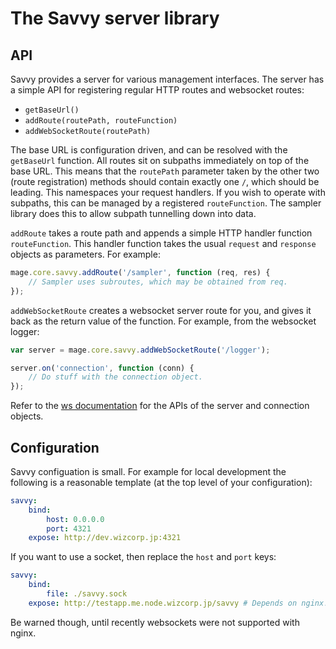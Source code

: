 # The Savvy server library

## API

Savvy provides a server for various management interfaces. The server has a
simple API for registering regular HTTP routes and websocket routes:

* `getBaseUrl()`
* `addRoute(routePath, routeFunction)`
* `addWebSocketRoute(routePath)`

The base URL is configuration driven, and can be resolved with the `getBaseUrl`
function. All routes sit on subpaths immediately on top of the base URL. This
means that the `routePath` parameter taken by the other two (route registration)
methods should contain exactly one `/`, which should be leading. This namespaces
your request handlers. If you wish to operate with subpaths, this can be managed
by a registered `routeFunction`. The sampler library does this to allow subpath
tunnelling down into data.

`addRoute` takes a route path and appends a simple HTTP handler function
`routeFunction`. This handler function takes the usual `request` and `response`
objects as parameters. For example:

```javascript
mage.core.savvy.addRoute('/sampler', function (req, res) {
    // Sampler uses subroutes, which may be obtained from req.
});
```

`addWebSocketRoute` creates a websocket server route for you, and gives it back
as the return value of the function. For example, from the websocket logger:

```javascript
var server = mage.core.savvy.addWebSocketRoute('/logger');

server.on('connection', function (conn) {
    // Do stuff with the connection object.
});
```

Refer to the [ws documentation](https://github.com/einaros/ws) for the APIs of
the server and connection objects.

## Configuration

Savvy configuation is small. For example for local development the following
is a reasonable template (at the top level of your configuration):

```yaml
savvy:
    bind:
        host: 0.0.0.0
        port: 4321
    expose: http://dev.wizcorp.jp:4321
```

If you want to use a socket, then replace the `host` and `port` keys:

```yaml
savvy:
    bind:
        file: ./savvy.sock
    expose: http://testapp.me.node.wizcorp.jp/savvy # Depends on nginx!
```

Be warned though, until recently websockets were not supported with nginx.
